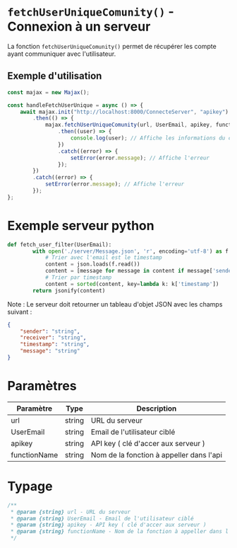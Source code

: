 # `fetchUserUniqueComunity()` - Connexion à un serveur

La fonction `fetchUserUniqueComunity()` permet de récupérer les compte ayant communiquer avec l'utilisateur.

## Exemple d'utilisation

```js
const majax = new Majax();

const handleFetchUserUnique = async () => {
    await majax.init("http://localhost:8000/ConnecteServer", "apikey") // Connexion au serveur avec la clé api
        .then(() => {
            majax.fetchUserUniqueComunity(url, UserEmail, apikey, functionName) // Récupération des informations d'un compte
                .then((user) => {
                    console.log(user); // Affiche les informations du compte
                })
                .catch((error) => {
                    setError(error.message); // Affiche l'erreur
                });
        })
        .catch((error) => {
            setError(error.message); // Affiche l'erreur
        });
};
```
# Exemple serveur python

```python
def fetch_user_filter(UserEmail):
        with open('./server/Message.json', 'r', encoding='utf-8') as f:
            # Trier avec l'email est le timestamp
            content = json.loads(f.read())
            content = [message for message in content if message['sender'] == UserEmail or message['receiver'] == UserEmail]
            # Trier par timestamp
            content = sorted(content, key=lambda k: k['timestamp'])
        return jsonify(content)
```

Note : Le serveur doit retourner un tableau d'objet JSON avec les champs suivant :
    
```json
{
    "sender": "string",
    "receiver": "string",
    "timestamp": "string",
    "message": "string"
}
```

# Paramètres

| Paramètre | Type | Description |
| - | - | - |
| url | string | URL du serveur |
| UserEmail | string | Email de l'utilisateur ciblé |
| apikey | string | API key ( clé d'accer aux serveur ) |
| functionName | string | Nom de la fonction à appeller dans l'api |


# Typage

```js
/**
 * @param {string} url - URL du serveur
 * @param {string} UserEmail - Email de l'utilisateur ciblé
 * @param {string} apikey - API key ( clé d'accer aux serveur )
 * @param {string} functionName - Nom de la fonction à appeller dans l'api
 */
```